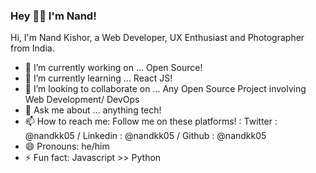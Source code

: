 ### Hey 👋🏽  I'm Nand! 


Hi, I'm Nand Kishor, a Web Developer, UX Enthusiast and Photographer from India.
<br />




- 🔭 I’m currently working on ... Open Source!
- 🌱 I’m currently learning ... React JS!
- 👯 I’m looking to collaborate on ... Any Open Source Project involving Web Development/ DevOps
- 💬 Ask me about ... anything tech!
- 📫 How to reach me: Follow me on these platforms! : Twitter : @nandkk05 / Linkedin : @nandkk05 / Github : @nandkk05
- 😄 Pronouns: he/him
- ⚡ Fun fact: Javascript >> Python
